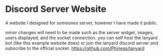 # Discord Server Website
A website I designed for someones server, however I have made it public.

minor changes will need to be made such as the server widget, images, users displayed, and the socket connection. you can self host the lanyard bot (like this example website does) or join the lanyard discord server and subscribe to the official socket.
https://github.com/Phineas/lanyard